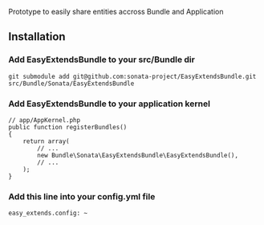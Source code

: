 Prototype to easily share entities accross Bundle and Application


## Installation

### Add EasyExtendsBundle to your src/Bundle dir

    git submodule add git@github.com:sonata-project/EasyExtendsBundle.git src/Bundle/Sonata/EasyExtendsBundle

### Add EasyExtendsBundle to your application kernel

    // app/AppKernel.php
    public function registerBundles()
    {
        return array(
            // ...
            new Bundle\Sonata\EasyExtendsBundle\EasyExtendsBundle(),
            // ...
        );
    }


### Add this line into your config.yml file 

    easy_extends.config: ~


